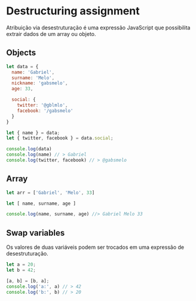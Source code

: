 # Destructuring assignment

Atribuição via desestruturação é uma expressão JavaScript que possibilita extrair dados de um array ou objeto.

## Objects
```js
let data = {
  name: 'Gabriel',
  surname: 'Melo',
  nickname: 'gabsmelo',
  age: 33,

  social: {
    twitter: '@gblmlo',
    facebook: '/gabsmelo'
  }
}

let { name } = data;
let { twitter, facebook } = data.social;

console.log(data)
console.log(name) // > Gabriel
console.log(twitter, facebook) // > @gabsmelo 
```

## Array

```js
let arr = ['Gabriel', 'Melo', 33]

let [ name, surname, age ]

console.log(name, surname, age) //> Gabriel Melo 33
```

## Swap variables
Os valores de duas variáveis podem ser trocados em uma expressão de desestruturação.

```js
let a = 20;
let b = 42;

[a, b] = [b, a];
console.log('a:', a) // > 42
console.log('b:', b) // > 20
```